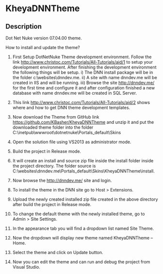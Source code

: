 KheyaDNNTheme
==========

Description
-----------
Dot Net Nuke version 07.04.00 theme.

How to install and update the theme?

1.	First Setup DotNetNuke Theme development environment.
Follow the link http://www.christoc.com/Tutorials/All-Tutorials/aid/1 to setup your development environment.
After finishing the development environment the following things will be setup.
i)	The DNN install package will be in the folder c:\websites\dnndev.me.
ii)	A site with name dnndev.me will be created in IIS and will be running.
iii)	Browse the site http://dnndev.me/  for the first time and configure it and after configuration finished a new database with name dnndev.me will be created in SQL Server.

2.	This link http://www.christoc.com/Tutorials/All-Tutorials/aid/2 shows where and how to get DNN theme development templates. 
3.	Now download the Theme from GitHub link https://github.com/KBasher/KheyaDNNTheme and unzip it and put the downloaded theme folder into the folder C:\inetpub\wwwroot\dotnetnuke\Portals\_default\Skins
4.	Open the solution file using VS2013 as administrator mode.
5.	Build the project in Release mode.
6.	It will create an install and source zip file inside the install folder inside the project directory. The folder source is C:\websites\dnndev.me\Portals\_default\Skins\KheyaDNNTheme\install. 
7.	Now browse the http://dnndev.me/ site and login. 
8.	To install the theme in the DNN site go to Host > Extensions.
9.	Upload the newly created installed zip file created in the above directory after build the project in Release mode.
10.	To change the default theme with the newly installed theme, go to Admin > Site Settings.
11.	In the appearance tab you will find a dropdown list named Site Theme.
12.	Now the dropdown will display new theme named KheyaDNNTheme – Home.
13.	Select the theme and click on Update button.
14.	Now you can edit the theme and can run and debug the project from Visual Studio.




